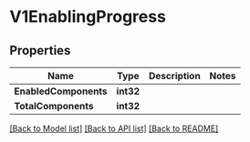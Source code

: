 # V1EnablingProgress

## Properties

Name | Type | Description | Notes
------------ | ------------- | ------------- | -------------
**EnabledComponents** | **int32** |  | 
**TotalComponents** | **int32** |  | 

[[Back to Model list]](../README.md#documentation-for-models) [[Back to API list]](../README.md#documentation-for-api-endpoints) [[Back to README]](../README.md)


